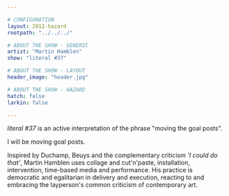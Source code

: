 ```yaml
---

# CONFIGURATION
layout: 2012-hazard
rootpath: "../../../"

# ABOUT THE SHOW - GENERIC
artist: "Martin Hamblen"
show: "literal #37"

# ABOUT THE SHOW - LAYOUT
header_image: "header.jpg"

# ABOUT THE SHOW - HAZARD
hatch: false
larkin: false

---
```


*literal #37* is an active interpretation of the phrase "moving the goal posts".   

I will be moving goal posts.    

Inspired by Duchamp, Beuys and the complementary criticism *'I could do that'*, Martin Hamblen uses collage and cut'n'paste, installation, intervention, time-based media and performance. His practice is democratic and egalitarian in delivery and execution, reacting to and embracing the layperson's common criticism of contemporary art. 